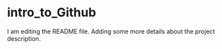 # intro_to_Github
I am editing the README file. Adding some more details about the project description.
